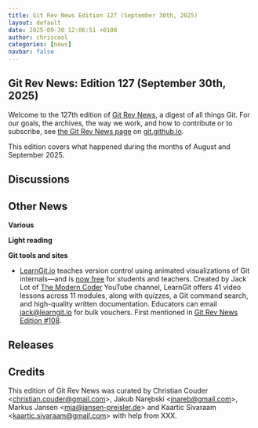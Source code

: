 ```yaml
---
title: Git Rev News Edition 127 (September 30th, 2025)
layout: default
date: 2025-09-30 12:06:51 +0100
author: chriscool
categories: [news]
navbar: false
---
```


## Git Rev News: Edition 127 (September 30th, 2025)

Welcome to the 127th edition of [Git Rev News](https://git.github.io/rev_news/rev_news/),
a digest of all things Git. For our goals, the archives, the way we work, and how to contribute or to
subscribe, see [the Git Rev News page](https://git.github.io/rev_news/rev_news/) on [git.github.io](http://git.github.io).

This edition covers what happened during the months of August and September 2025.

## Discussions

<!---
### General
-->

<!---
### Reviews
-->

<!---
### Support
-->

<!---
## Developer Spotlight:
-->

## Other News

__Various__


__Light reading__

<!---
__Easy watching__
-->

__Git tools and sites__

* [LearnGit.io](https://learngit.io/) teaches version control using animated visualizations of Git internals—and is [now free](https://learngit.io/posts/learngit-io-is-now-free-for-students) for students and teachers. Created by Jack Lot of [The Modern Coder](https://www.youtube.com/@themoderncoder) YouTube channel, LearnGit offers 41 video lessons across 11 modules, along with quizzes, a Git command search, and high-quality written documentation. Educators can email jack@learngit.io for bulk vouchers. First mentioned in [Git Rev News Edition #108](https://git.github.io/rev_news/2024/02/29/edition-108/).

## Releases


## Credits

This edition of Git Rev News was curated by
Christian Couder &lt;<christian.couder@gmail.com>&gt;,
Jakub Narębski &lt;<jnareb@gmail.com>&gt;,
Markus Jansen &lt;<mja@jansen-preisler.de>&gt; and
Kaartic Sivaraam &lt;<kaartic.sivaraam@gmail.com>&gt;
with help from XXX.
